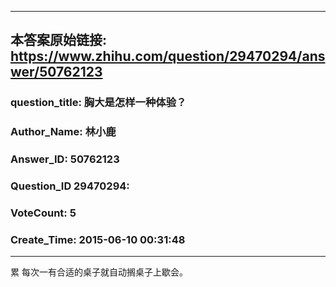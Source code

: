----------------------------------------
## 本答案原始链接: https://www.zhihu.com/question/29470294/answer/50762123
### question_title: 胸大是怎样一种体验？
### Author_Name: 林小鹿
### Answer_ID: 50762123
### Question_ID 29470294: 
### VoteCount: 5
### Create_Time: 2015-06-10 00:31:48
----------------------------------------
累 每次一有合适的桌子就自动搁桌子上歇会。

